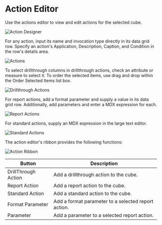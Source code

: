 # Action Editor

Use the actions editor to view and edit actions for the selected cube.

![Action Designer](https://varigencecom.blob.core.windows.net/images-mistdocumentation-editoroverviews/Action1.png "Action Designer")

For any action, input its name and invocation type directly in its data grid row. Specify an action's Application, Description, Caption, and Condition in the 
row's details area.

![Actions](https://varigencecom.blob.core.windows.net/images-mistdocumentation-editoroverviews/Action2.png "Actions")

To select drillthrough columns in drillthrough actions, check an attribute or measure to select it. To order the selected items, use drag and drop within the Order Selected Items list box.

![Drillthrough Actions](https://varigencecom.blob.core.windows.net/images-mistdocumentation-editoroverviews/Action3.png "Drillthrough Actions")

For report actions, add a format parameter and supply a value in its data grid row. Additionally, add parameters and enter a MDX expression for each.

![Report Actions](https://varigencecom.blob.core.windows.net/images-mistdocumentation-editoroverviews/Action5.png "Report Actions")

For standard actions, supply an MDX expression in the large text editor.

![Standard Actions](https://varigencecom.blob.core.windows.net/images-mistdocumentation-editoroverviews/Action4.png "Standard Actions")

The action editor's ribbon provides the following functions:

![Action Ribbon](https://varigencecom.blob.core.windows.net/images-mistdocumentation-editoroverviews/Action6.png "Action Ribbon")

Button | Description
--- | ---
DrillThrough Action | Add a drillthrough action to the cube.
Report Action | Add a report action to the cube.
Standard Action | Add a standard action to the cube.
Format Parameter | Add a format parameter to a selected report action.
Parameter | Add a parameter to a selected report action.
